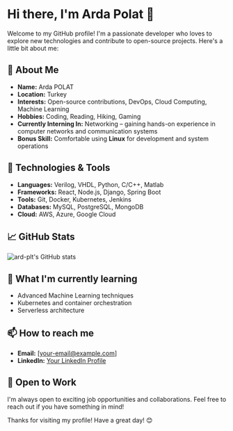 # Hi there, I'm Arda Polat 👋

Welcome to my GitHub profile! I'm a passionate developer who loves to explore new technologies and contribute to open-source projects. Here's a little bit about me:

## 🚀 About Me
- **Name:** Arda POLAT  
- **Location:** Turkey  
- **Interests:** Open-source contributions, DevOps, Cloud Computing, Machine Learning  
- **Hobbies:** Coding, Reading, Hiking, Gaming  
- **Currently Interning In:** Networking – gaining hands-on experience in computer networks and communication systems  
- **Bonus Skill:** Comfortable using **Linux** for development and system operations  

## 🔧 Technologies & Tools
- **Languages:** Verilog, VHDL, Python, C/C++, Matlab  
- **Frameworks:** React, Node.js, Django, Spring Boot  
- **Tools:** Git, Docker, Kubernetes, Jenkins  
- **Databases:** MySQL, PostgreSQL, MongoDB  
- **Cloud:** AWS, Azure, Google Cloud  

## 📈 GitHub Stats
![ard-plt's GitHub stats](https://github-readme-stats.vercel.app/api?username=ard-plt&show_icons=true&theme=radical)

## 🌱 What I'm currently learning
- Advanced Machine Learning techniques  
- Kubernetes and container orchestration  
- Serverless architecture  

## 📫 How to reach me
- **Email:** [your-email@example.com]  
- **LinkedIn:** [Your LinkedIn Profile](https://www.linkedin.com/in/your-linkedin-profile)  

## 💼 Open to Work
I'm always open to exciting job opportunities and collaborations. Feel free to reach out if you have something in mind!

Thanks for visiting my profile! Have a great day! 😊
